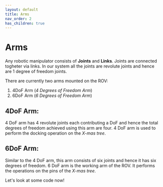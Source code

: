 ```yaml
---
layout: default
title: Arms
nav_order: 2
has_children: true
---
```


# Arms

Any robotic manipulator consists of **Joints** and **Links**. Joints are connected togheter via links. In our system all the joints are revolute joints and hence are 1 degree of freedom joints.

There are currently two arms mounted on the ROV:

1.  4DoF Arm (_4 Degrees of Freedom Arm_)
2.  6DoF Arm (_6 Degrees of Freedom Arm_)

## 4DoF Arm:

4 DoF arm has 4 revolute joints each contributing a DoF and hence the total degrees of freedom achieved using this arm are four. 4 DoF arm is used to perform the docking operation on the _X-mas tree_.

## 6DoF Arm:

Similar to the 4 DoF arm, this arm consists of six joints and hence it has six degrees of freedom.
6 DoF arm is the working arm of the ROV. It performs the operations on the pins of the _X-mas tree_.

Let's look at some code now!
